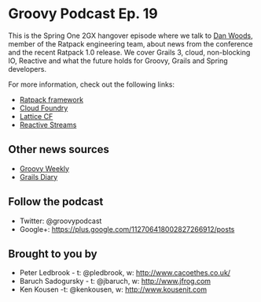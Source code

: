 # Groovy Podcast Ep. 19

This is the Spring One 2GX hangover episode where we talk to [Dan Woods](https://twitter.com/danveloper), member of the Ratpack engineering team, about news from the conference and the recent Ratpack 1.0 release. We cover Grails 3, cloud, non-blocking IO, Reactive and what the future holds for Groovy, Grails and Spring developers.

For more information, check out the following links:

* [Ratpack framework](http://ratpack.io/)
* [Cloud Foundry](https://www.cloudfoundry.org/)
* [Lattice CF](http://lattice.cf/)
* [Reactive Streams](http://www.reactive-streams.org/)

## Other news sources

* [Groovy Weekly](http://glaforge.appspot.com/category/Groovy%20Weekly)
* [Grails Diary](http://grydeske.net/news/index)

## Follow the podcast

* Twitter: @groovypodcast
* Google+: https://plus.google.com/112706418002827266912/posts

## Brought to you by

* Peter Ledbrook - t: @pledbrook, w: http://www.cacoethes.co.uk/
* Baruch Sadogursky - t: @jbaruch, w: http://www.jfrog.com
* Ken Kousen -t: @kenkousen, w: http://www.kousenit.com
